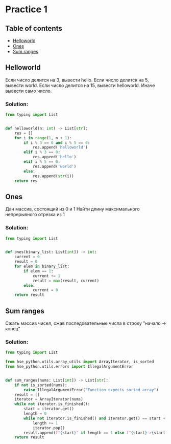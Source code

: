 # Practice 1

## Table of contents
+ [Helloworld](#helloworld)
+ [Ones](#ones)
+ [Sum ranges](#sum-ranges)

<a name="helloworld"><h2>Helloworld</h2></a>
Если число делится на 3, вывести hello.
Если число делится на 5, вывести world.
Если число делится на 15, вывести helloworld.
Иначе вывести само число.

### Solution:
```python
from typing import List


def helloworld(n: int) -> List[str]:
    res = []
    for i in range(1, n + 1):
        if i % 3 == 0 and i % 5 == 0:
            res.append('helloworld')
        elif i % 3 == 0:
            res.append('hello')
        elif i % 5 == 0:
            res.append('world')
        else:
            res.append(str(i))
    return res
```

<a name="ones"><h2>Ones</h2></a>
Дан массив, состоящий из 0 и 1
Найти длину максимального непрерывного отрезка из 1

### Solution:
```python
from typing import List


def ones(binary_list: List[int]) -> int:
    current = 0
    result = 0
    for elem in binary_list:
        if elem == 1:
            current += 1
            result = max(result, current)
        else:
            current = 0
    return result
```

<a name="sum-ranges"><h2>Sum ranges</h2></a>
Сжать массив чисел, сжав последовательные числа в строку "начало -> конец"

### Solution:
```python
from typing import List

from hse_python.utils.array_utils import ArrayIterator, is_sorted
from hse_python.utils.errors import IllegalArgumentError


def sum_ranges(nums: List[int]) -> List[str]:
    if not is_sorted(nums):
        raise IllegalArgumentError("Function expects sorted array")
    result = []
    iterator = ArrayIterator(nums)
    while not iterator.is_finished():
        start = iterator.get()
        length = 0
        while not iterator.is_finished() and iterator.get() == start + length:
            length += 1
            iterator.pop()
        result.append(f"{start}" if length == 1 else f"{start}->{start + length - 1}")
    return result
```